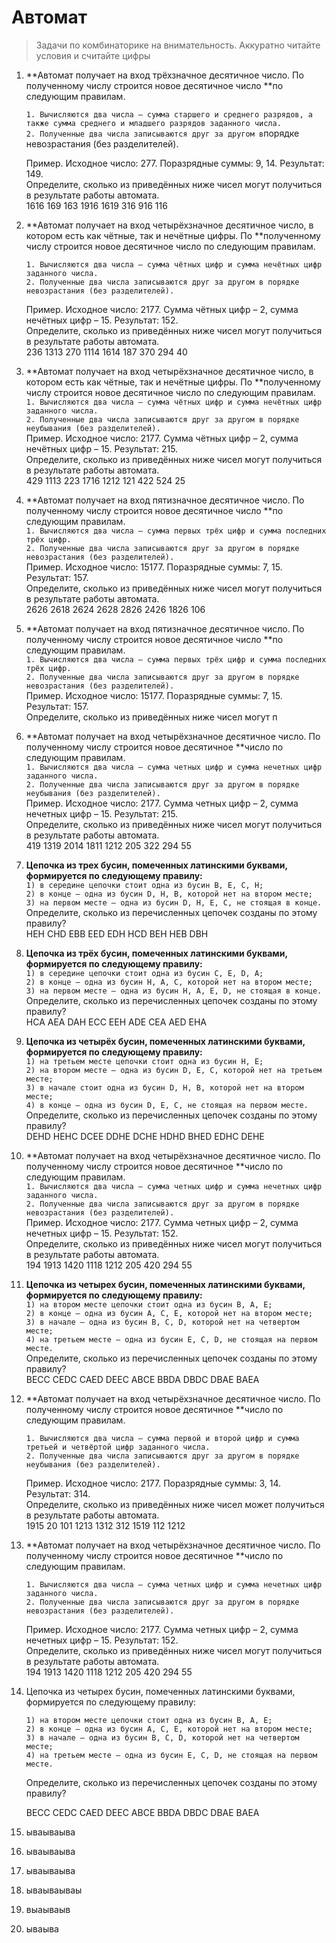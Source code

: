 # Автомат

> Задачи по комбинаторике на внимательность. Аккуратно читайте условия и считайте цифры

1. **Автомат получает на вход трёхзначное десятичное число. По полученному числу строится новое десятичное число **по следующим правилам.

   `1. Вычисляются два числа – сумма старшего и среднего разрядов, а также сумма среднего и младшего разрядов заданного числа.                            
   2. Полученные два числа записываются друг за другом в`порядке невозрастания \(без разделителей\).

   Пример. Исходное число: 277. Поразрядные суммы: 9, 14. Результат: 149.  
   Определите, сколько из приведённых ниже чисел могут получиться в результате работы автомата.  
   1616 169 163 1916 1619 316 916 116

2. **Автомат получает на вход четырёхзначное десятичное число, в котором есть как чётные, так и нечётные цифры. По **полученному числу строится новое десятичное число по следующим правилам.

   ```
   1. Вычисляются два числа – сумма чётных цифр и сумма нечётных цифр заданного числа.
   2. Полученные два числа записываются друг за другом в порядке невозрастания (без разделителей).
   ```

   Пример. Исходное число: 2177. Сумма чётных цифр – 2, сумма нечётных цифр – 15. Результат: 152.  
   Определите, сколько из приведённых ниже чисел могут получиться в результате работы автомата.  
   236 1313 270 1114 1614 187 370 294 40

3. **Автомат получает на вход четырёхзначное десятичное число, в котором есть как чётные, так и нечётные цифры. По **полученному числу строится новое десятичное число по следующим правилам.  
   `1. Вычисляются два числа – сумма чётных цифр и сумма нечётных цифр заданного числа.`  
   `2. Полученные два числа записываются друг за другом в порядке неубывания (без разделителей).`  
   Пример. Исходное число: 2177. Сумма чётных цифр – 2, сумма нечётных цифр – 15. Результат: 215.  
   Определите, сколько из приведённых ниже чисел могут получиться в результате работы автомата.  
   429 1113 223 1716 1212 121 422 524 25

4. **Автомат получает на вход пятизначное десятичное число. По полученному числу строится новое десятичное число **по следующим правилам.  
   `1. Вычисляются два числа – сумма первых трёх цифр и сумма последних трёх цифр.`  
   `2. Полученные два числа записываются друг за другом в порядке невозрастания (без разделителей).`  
   Пример. Исходное число: 15177. Поразрядные суммы: 7, 15. Результат: 157.  
   Определите, сколько из приведённых ниже чисел могут получиться в результате работы автомата.  
   2626 2618 2624 2628 2826 2426 1826 106

5. **Автомат получает на вход пятизначное десятичное число. По полученному числу строится новое десятичное число **по следующим правилам.  
   `1. Вычисляются два числа – сумма первых трёх цифр и сумма последних трёх цифр.`  
   `2. Полученные два числа записываются друг за другом в порядке невозрастания (без разделителей).`  
   Пример. Исходное число: 15177. Поразрядные суммы: 7, 15. Результат: 157.  
   Определите, сколько из приведённых ниже чисел могут п

6. **Автомат получает на вход четырёхзначное десятичное число. По полученному числу строится новое десятичное **число по следующим правилам.  
   `1. Вычисляются два числа – сумма четных цифр и сумма нечетных цифр заданного числа.`  
   `2. Полученные два числа записываются друг за другом в порядке неубывания (без разделителей).`  
   Пример. Исходное число: 2177. Сумма четных цифр – 2, сумма нечетных цифр – 15. Результат: 215.  
   Определите, сколько из приведённых ниже чисел могут получиться в результате работы автомата.  
   419 1319 2014 1811 1212 205 322 294 55

7. **Цепочка из трех бусин, помеченных латинскими буквами, формируется по следующему правилу:**  
   `1) в середине цепочки стоит одна из бусин B, E, C, H;`  
   `2) в конце – одна из бусин D, H, B, которой нет на втором месте;`  
   `3) на первом месте – одна из бусин D, H, E, C, не стоящая в конце.`  
   Определите, сколько из перечисленных цепочек созданы по этому правилу?  
   HEH CHD EBB EED EDH HCD BEH HEB DBH

8. **Цепочка из трёх бусин, помеченных латинскими буквами, формируется по следующему правилу:**  
   `1) в середине цепочки стоит одна из бусин C, E, D, A;`  
   `2) в конце – одна из бусин H, A, C, которой нет на втором месте;`  
   `3) на первом месте – одна из бусин H, A, E, D, не стоящая в конце.`  
   Определите, сколько из перечисленных цепочек созданы по этому правилу?  
   HCA AEA DAH ECC EEH ADE CEA AED EHA

9. **Цепочка из четырёх бусин, помеченных латинскими буквами, формируется по следующему правилу:**  
   `1) на третьем месте цепочки стоит одна из бусин H, E;`  
   `2) на втором месте – одна из бусин D, E, C, которой нет на третьем месте;`  
   `3) в начале стоит одна из бусин D, H, B, которой нет на втором месте;`  
   `4) в конце – одна из бусин D, E, C, не стоящая на первом месте.`  
   Определите, сколько из перечисленных цепочек созданы по этому правилу?  
   DEHD HEHC DCEE DDHE DCHE HDHD BHED EDHC DEHE

10. **Автомат получает на вход четырёхзначное десятичное число. По полученному числу строится новое десятичное **число по следующим правилам.  
    `1. Вычисляются два числа – сумма четных цифр и сумма нечетных цифр заданного числа.`  
    `2. Полученные два числа записываются друг за другом в порядке невозрастания (без разделителей).`  
    Пример. Исходное число: 2177. Сумма четных цифр – 2, сумма нечетных цифр – 15. Результат: 152.  
    Определите, сколько из приведённых ниже чисел могут получиться в результате работы автомата.  
    194 1913 1420 1118 1212 205 420 294 55

11. **Цепочка из четырех бусин, помеченных латинскими буквами, формируется по следующему правилу:**  
    `1) на втором месте цепочки стоит одна из бусин B, A, E;`  
    `2) в конце – одна из бусин A, C, E, которой нет на втором месте;`  
    `3) в начале – одна из бусин B, C, D, которой нет на четвертом месте;`  
    `4) на третьем месте – одна из бусин E, C, D, не стоящая на первом месте.`  
    Определите, сколько из перечисленных цепочек созданы по этому правилу?  
    BECC CEDC CAED DEEC ABCE BBDA DBDC DBAE BAEA

12. **Автомат получает на вход четырёхзначное десятичное число. По полученному числу строится новое десятичное **число по следующим правилам.

    ```
    1. Вычисляются два числа – сумма первой и второй цифр и сумма третьей и четвёртой цифр заданного числа.
    2. Полученные два числа записываются друг за другом в порядке неубывания (без разделителей).
    ```

    Пример. Исходное число: 2177. Поразрядные суммы: 3, 14. Результат: 314.  
    Определите, сколько из приведённых ниже чисел может получиться в результате работы автомата.  
    1915 20 101 1213 1312 312 1519 112 1212

13. **Автомат получает на вход четырёхзначное десятичное число. По полученному числу строится новое десятичное **число по следующим правилам.

    ```
    1. Вычисляются два числа – сумма четных цифр и сумма нечетных цифр заданного числа.
    2. Полученные два числа записываются друг за другом в порядке невозрастания (без разделителей).
    ```

    Пример. Исходное число: 2177. Сумма четных цифр – 2, сумма нечетных цифр – 15. Результат: 152.  
    Определите, сколько из приведённых ниже чисел могут получиться в результате работы автомата.  
    194 1913 1420 1118 1212 205 420 294 55

14. Цепочка из четырех бусин, помеченных латинскими буквами, формируется по следующему правилу:

    ```
    1) на втором месте цепочки стоит одна из бусин B, A, E;
    2) в конце – одна из бусин A, C, E, которой нет на втором месте;
    3) в начале – одна из бусин B, C, D, которой нет на четвертом месте;
    4) на третьем месте – одна из бусин E, C, D, не стоящая на первом месте.
    ```

    Определите, сколько из перечисленных цепочек созданы по этому правилу?

    BECC CEDC CAED DEEC ABCE BBDA DBDC DBAE BAEA

15. ываываыва
16. ываываыва
17. ываываыва
18. ываываываы
19. выаываыв
20. ываыва



